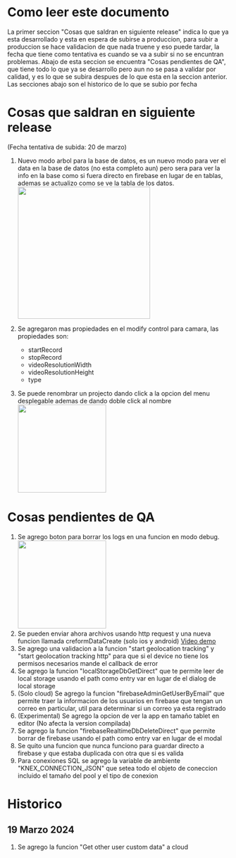 # Como leer este documento
La primer seccion "Cosas que saldran en siguiente release" indica lo que ya esta desarrollado y esta en espera de subirse a produccion, para subir a produccion se hace validacion de que nada truene y eso puede tardar, la fecha que tiene como tentativa es cuando se va a subir si no se encuntran problemas. Abajo de esta seccion se encuentra "Cosas pendientes de QA", que tiene todo lo que ya se desarrollo pero aun no se pasa a validar por calidad, y es lo que se subira despues de lo que esta en la seccion anterior. Las secciones abajo son el historico de lo que se subio por fecha

# Cosas que saldran en siguiente release
(Fecha tentativa de subida: 20 de marzo)
1. Nuevo modo arbol para la base de datos, es un nuevo modo para ver el data en la base de datos (no esta completo aun) pero sera para ver la info en la base como si fuera directo en firebase en lugar de en tablas, ademas se actualizo como se ve la tabla de los datos.<br /><img src="https://firebasestorage.googleapis.com/v0/b/apphive-inc.appspot.com/o/MediaReleases%2FDEVN-12501.png?alt=media" width="300">

2. Se agregaron mas propiedades en el modify control para camara, las propiedades son:
    - startRecord
    - stopRecord
    - videoResolutionWidth
    - videoResolutionHeight
    - type
3. Se puede renombrar un projecto dando click a la opcion del menu desplegable ademas de dando doble click al nombre <br /><img src="https://firebasestorage.googleapis.com/v0/b/apphive-inc.appspot.com/o/MediaReleases%2FDEVN-12583.png?alt=media" width="200">

# Cosas pendientes de QA
1. Se agrego boton para borrar los logs en una funcion en modo debug.<br /><img src="https://firebasestorage.googleapis.com/v0/b/apphive-inc.appspot.com/o/MediaReleases%2FDEVN-1718.PNG?alt=media" width="200">
2. Se pueden enviar ahora archivos usando http request y una nueva funcion llamada creformDataCreate (solo ios y android) [Video demo](https://firebasestorage.googleapis.com/v0/b/apphive-inc.appspot.com/o/MediaReleases%2FDEVN-12486.webm?alt=media)
3. Se agrego una validacion a la funcion "start geolocation tracking" y "start geolocation tracking http" para que si el device no tiene los permisos necesarios mande el callback de error
4. Se agrego la funcion "localStorageDbGetDirect" que te permite leer de local storage usando el path como entry var en lugar de el dialog de local storage
5. (Solo cloud) Se agrego la funcion "firebaseAdminGetUserByEmail" que permite traer la informacion de los usuarios en firebase que tengan un correo en particular, util para determinar si un correo ya esta registrado
6. (Experimental) Se agrego la opcion de ver la app en tamaño tablet en editor (No afecta la version compilada)
7. Se agrego la funcion "firebaseRealtimeDbDeleteDirect" que permite borrar de firebase usando el path como entry var en lugar de el modal
8. Se quito una funcion que nunca funciono para guardar directo a firebase y que estaba duplicada con otra que si es valida
9. Para conexiones SQL se agrego la variable de ambiente "KNEX_CONNECTION_JSON" que setea todo el objeto de coneccion incluido el tamaño del pool y el tipo de conexion


# Historico
## 19 Marzo 2024
1. Se agrego la funcion "Get other user custom data" a cloud